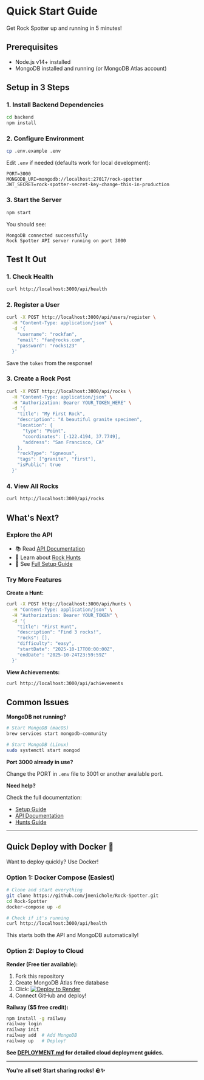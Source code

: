 # Quick Start Guide

Get Rock Spotter up and running in 5 minutes!

## Prerequisites

- Node.js v14+ installed
- MongoDB installed and running (or MongoDB Atlas account)

## Setup in 3 Steps

### 1. Install Backend Dependencies

```bash
cd backend
npm install
```

### 2. Configure Environment

```bash
cp .env.example .env
```

Edit `.env` if needed (defaults work for local development):
```env
PORT=3000
MONGODB_URI=mongodb://localhost:27017/rock-spotter
JWT_SECRET=rock-spotter-secret-key-change-this-in-production
```

### 3. Start the Server

```bash
npm start
```

You should see:
```
MongoDB connected successfully
Rock Spotter API server running on port 3000
```

## Test It Out

### 1. Check Health
```bash
curl http://localhost:3000/api/health
```

### 2. Register a User
```bash
curl -X POST http://localhost:3000/api/users/register \
  -H "Content-Type: application/json" \
  -d '{
    "username": "rockfan",
    "email": "fan@rocks.com",
    "password": "rocks123"
  }'
```

Save the `token` from the response!

### 3. Create a Rock Post
```bash
curl -X POST http://localhost:3000/api/rocks \
  -H "Content-Type: application/json" \
  -H "Authorization: Bearer YOUR_TOKEN_HERE" \
  -d '{
    "title": "My First Rock",
    "description": "A beautiful granite specimen",
    "location": {
      "type": "Point",
      "coordinates": [-122.4194, 37.7749],
      "address": "San Francisco, CA"
    },
    "rockType": "igneous",
    "tags": ["granite", "first"],
    "isPublic": true
  }'
```

### 4. View All Rocks
```bash
curl http://localhost:3000/api/rocks
```

## What's Next?

### Explore the API
- 📚 Read [API Documentation](docs/API.md)
- 🏃 Learn about [Rock Hunts](docs/HUNTS.md)
- 🔧 See [Full Setup Guide](docs/SETUP.md)

### Try More Features

**Create a Hunt:**
```bash
curl -X POST http://localhost:3000/api/hunts \
  -H "Content-Type: application/json" \
  -H "Authorization: Bearer YOUR_TOKEN" \
  -d '{
    "title": "First Hunt",
    "description": "Find 3 rocks!",
    "rocks": [],
    "difficulty": "easy",
    "startDate": "2025-10-17T00:00:00Z",
    "endDate": "2025-10-24T23:59:59Z"
  }'
```

**View Achievements:**
```bash
curl http://localhost:3000/api/achievements
```

## Common Issues

**MongoDB not running?**
```bash
# Start MongoDB (macOS)
brew services start mongodb-community

# Start MongoDB (Linux)
sudo systemctl start mongod
```

**Port 3000 already in use?**

Change the PORT in `.env` file to 3001 or another available port.

**Need help?**

Check the full documentation:
- [Setup Guide](docs/SETUP.md)
- [API Documentation](docs/API.md)
- [Hunts Guide](docs/HUNTS.md)

---

## Quick Deploy with Docker 🐳

Want to deploy quickly? Use Docker!

### Option 1: Docker Compose (Easiest)

```bash
# Clone and start everything
git clone https://github.com/jmenichole/Rock-Spotter.git
cd Rock-Spotter
docker-compose up -d

# Check if it's running
curl http://localhost:3000/api/health
```

This starts both the API and MongoDB automatically!

### Option 2: Deploy to Cloud

**Render (Free tier available):**
1. Fork this repository
2. Create MongoDB Atlas free database
3. Click: [![Deploy to Render](https://render.com/images/deploy-to-render-button.svg)](https://render.com)
4. Connect GitHub and deploy!

**Railway ($5 free credit):**
```bash
npm install -g railway
railway login
railway init
railway add  # Add MongoDB
railway up   # Deploy!
```

**See [DEPLOYMENT.md](DEPLOYMENT.md) for detailed cloud deployment guides.**

---

**You're all set! Start sharing rocks! 🪨✨**
